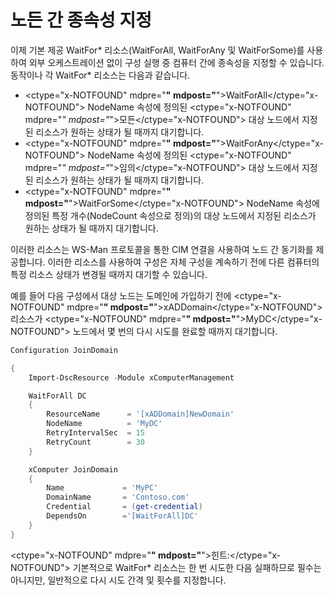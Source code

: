 # 노든 간 종속성 지정

이제 기본 제공 WaitFor\* 리소스(WaitForAll, WaitForAny 및 WaitForSome)를 사용하여 외부 오케스트레이션 없이 구성 실행 중 컴퓨터 간에 종속성을 지정할 수 있습니다. 동작이나 각 WaitFor\* 리소스는 다음과 같습니다.

* <ctype="x-NOTFOUND" mdpre="**" mdpost="**">WaitForAll</ctype="x-NOTFOUND"> NodeName 속성에 정의된 <ctype="x-NOTFOUND" mdpre="*" mdpost="*">모든</ctype="x-NOTFOUND"> 대상 노드에서 지정된 리소스가 원하는 상태가 될 때까지 대기합니다.
* <ctype="x-NOTFOUND" mdpre="**" mdpost="**">WaitForAny</ctype="x-NOTFOUND"> NodeName 속성에 정의된 <ctype="x-NOTFOUND" mdpre="*" mdpost="*">임의</ctype="x-NOTFOUND"> 대상 노드에서 지정된 리소스가 원하는 상태가 될 때까지 대기합니다.
* <ctype="x-NOTFOUND" mdpre="**" mdpost="**">WaitForSome</ctype="x-NOTFOUND"> NodeName 속성에 정의된 특정 개수(NodeCount 속성으로 정의)의 대상 노드에서 지정된 리소스가 원하는 상태가 될 때까지 대기합니다.

이러한 리소스는 WS-Man 프로토콜을 통한 CIM 연결을 사용하여 노드 간 동기화를 제공합니다. 이러한 리소스를 사용하여 구성은 자체 구성을 계속하기 전에 다른 컴퓨터의 특정 리소스 상태가 변경될 때까지 대기할 수 있습니다. 

예를 들어 다음 구성에서 대상 노드는 도메인에 가입하기 전에 <ctype="x-NOTFOUND" mdpre="**" mdpost="**">xADDomain</ctype="x-NOTFOUND"> 리소스가 <ctype="x-NOTFOUND" mdpre="**" mdpost="**">MyDC</ctype="x-NOTFOUND"> 노드에서 몇 번의 다시 시도를 완료할 때까지 대기합니다.

```PowerShell
Configuration JoinDomain

{
    Import-DscResource -Module xComputerManagement

    WaitForAll DC
    {
        ResourceName      = '[xADDomain]NewDomain'
        NodeName          = 'MyDC'
        RetryIntervalSec  = 15
        RetryCount        = 30
    }

    xComputer JoinDomain
    {
        Name             = 'MyPC'
        DomainName       = 'Contoso.com'
        Credential       = (get-credential)
        DependsOn        ='[WaitForAll]DC'
    }
}
```
<ctype="x-NOTFOUND" mdpre="**" mdpost="**">힌트:</ctype="x-NOTFOUND"> 기본적으로 WaitFor\* 리소스는 한 번 시도한 다음 실패하므로 필수는 아니지만, 일반적으로 다시 시도 간격 및 횟수를 지정합니다.


<!--HONumber=Mar16_HO3-->


